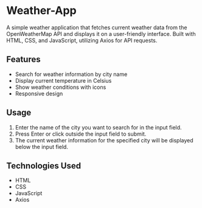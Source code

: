 # Weather-App

A simple weather application that fetches current weather data from the OpenWeatherMap API and displays it on a user-friendly interface. Built with HTML, CSS, and JavaScript, utilizing Axios for API requests.

## Features

- Search for weather information by city name
- Display current temperature in Celsius
- Show weather conditions with icons
- Responsive design

## Usage

1. Enter the name of the city you want to search for in the input field.
2. Press Enter or click outside the input field to submit.
3. The current weather information for the specified city will be displayed below the input field.

## Technologies Used

- HTML
- CSS
- JavaScript
- Axios